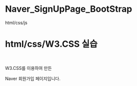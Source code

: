# Naver_SignUpPage_BootStrap
html/css/js

<h1>html/css/W3.CSS 실습 </h1><br>

<p>W3.CSS를 이용하여 만든</p>
<p>Naver 회원가입 페이지입니다.</p>
